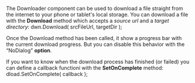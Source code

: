 The Downloader component can be used to download a file straight from the internet to your phone or tablet's local storage. You can download a file with the **Download** method which accepts a _source url_ and a _target directory_: <js>dwn.Download( srcFileUrl, targetDir );</js>

Once the Download method has been called, it show a progress bar with the current download progress. But you can disable this behavior with the “NoDialog” **option**.

If you want to know when the download process has finished (or failed) you can define a callback functioni with the **SetOnComplete** method: <js>dload.SetOnComplete( callback );</js>
